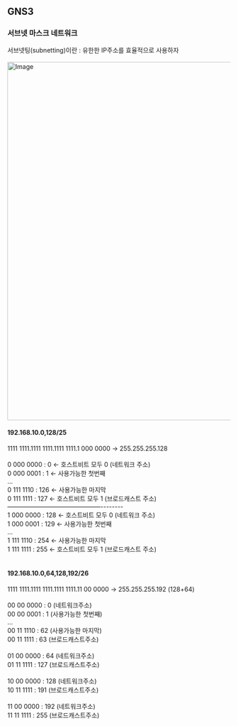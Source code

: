 ## GNS3

### 서브넷 마스크 네트워크
서브넷팅(subnetting)이란 : 유한한 IP주소를 효율적으로 사용하자
<br/><br/>
<img width="704" height="807" alt="Image" src="https://github.com/user-attachments/assets/7fbd6abd-5e01-4640-8f2e-b2b6886c1ef0" />

#### 192.168.10.0,128/25
1111 1111.1111 1111.1111 1111.1 000 0000 → 255.255.255.128<br/>
<br/>
0 000 0000 : 0 ← 호스트비트 모두 0  (네트워크 주소)<br/>
0 000 0001 : 1 ← 사용가능한 첫번째<br/>
…<br/>
0 111 1110 : 126 ← 사용가능한 마지막<br/>
0 111 1111 : 127 ← 호스트비트 모두 1 (브로드캐스트 주소)<br/>
———————————————--------<br/>
1 000 0000 : 128 ← 호스트비트 모두 0 (네트워크 주소)<br/>
1 000 0001 : 129 ← 사용가능한 첫번째<br/>
…<br/>
1 111 1110 : 254 ← 사용가능한 마지막<br/>
1 111 1111 : 255 ← 호스트비트 모두 1 (브로드캐스트 주소)<br/>
<br/>

#### 192.168.10.0,64,128,192/26
1111 1111.1111 1111.1111 1111.11 00 0000 → 255.255.255.192 (128+64)<br/>
<br/>
00 00 0000 : 0 (네트워크주소)<br/>
00 00 0001 : 1 (사용가능한 첫번째)<br/>
…<br/>
00 11 1110 : 62 (사용가능한 마지막)<br/>
00 11 1111 : 63 (브로드캐스트주소)<br/>
<br/>
01 00 0000 : 64 (네트워크주소)<br/>
01 11 1111 : 127 (브로드캐스트주소)<br/>
<br/>
10 00 0000 : 128 (네트워크주소)<br/>
10 11 1111 : 191 (브로드캐스트주소)<br/>
<br/>
11 00 0000 : 192 (네트워크주소)<br/>
11 11 1111 : 255 (브로드캐스트주소)<br/>
<br/>
